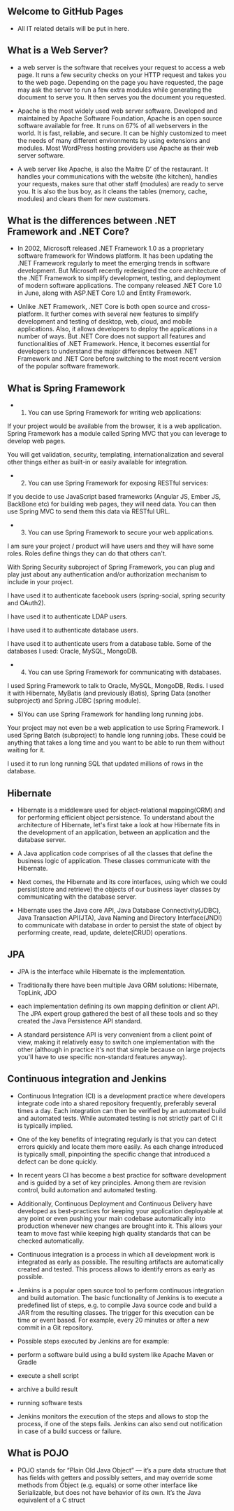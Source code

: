 ## Welcome to GitHub Pages

* All IT related details will be put in here.

## What is a Web Server?

* a web server is the software that receives your request to access a web page. It runs a few security checks on your HTTP request and takes you to the web page. Depending on the page you have requested, the page may ask the server to run a few extra modules while generating the document to serve you. It then serves you the document you requested.

* Apache is the most widely used web server software. Developed and maintained by Apache Software Foundation, Apache is an open source software available for free. It runs on 67% of all webservers in the world. It is fast, reliable, and secure. It can be highly customized to meet the needs of many different environments by using extensions and modules. Most WordPress hosting providers use Apache as their web server software.

* A web server like Apache, is also the Maitre D’ of the restaurant. It handles your communications with the website (the kitchen), handles your requests, makes sure that other staff (modules) are ready to serve you. It is also the bus boy, as it cleans the tables (memory, cache, modules) and clears them for new customers.

## What is the differences between .NET Framework and .NET Core?

* In 2002, Microsoft released .NET Framework 1.0 as a proprietary software framework for Windows platform. It has been updating the .NET Framework regularly to meet the emerging trends in software development. But Microsoft recently redesigned the core architecture of the .NET Framework to simplify development, testing, and deployment of modern software applications. The company released .NET Core 1.0 in June, along with ASP.NET Core 1.0 and Entity Framework.

* Unlike .NET Framework, .NET Core is both open source and cross-platform. It further comes with several new features to simplify development and testing of desktop, web, cloud, and mobile applications. Also, it allows developers to deploy the applications in a number of ways. But .NET Core does not support all features and functionalities of .NET Framework. Hence, it becomes essential for developers to understand the major differences between .NET Framework and .NET Core before switching to the most recent version of the popular software framework.

## What is Spring Framework

* 1) You can use Spring Framework for writing web applications:

If your project would be available from the browser, it is a web application. Spring Framework has a module called Spring MVC that you can leverage to develop web pages.

You will get validation, security, templating, internationalization and several other things either as built-in or easily available for integration.

* 2) You can use Spring Framework for exposing RESTful services:

If you decide to use JavaScript based frameworks (Angular JS, Ember JS, BackBone etc) for building web pages, they will need data. You can then use Spring MVC to send them this data via RESTful URL.

* 3) You can use Spring Framework to secure your web applications.

I am sure your project / product will have users and they will have some roles. Roles define things they can do that others can't.

With Spring Security subproject of Spring Framework, you can plug and play just about any authentication and/or authorization mechanism to include in your project.

I have used it to authenticate facebook users (spring-social, spring security and OAuth2).

I have used it to authenticate LDAP users.

I have used it to authenticate database users.

I have used it to authenticate users from a database table. Some of the databases I used: Oracle, MySQL, MongoDB.

* 4) You can use Spring Framework for communicating with databases.

I used Spring Framework to talk to Oracle, MySQL, MongoDB, Redis. I used it with Hibernate, MyBatis (and previously iBatis), Spring Data (another subproject) and Spring JDBC (spring module).

* 5)You can use Spring Framework for handling long running jobs.

Your project may not even be a web application to use Spring Framework. I used Spring Batch (subproject) to handle long running jobs. These could be anything that takes a long time and you want to be able to run them without waiting for it.

I used it to run long running SQL that updated millions of rows in the database.

## Hibernate

* Hibernate is a middleware used for object-relational mapping(ORM) and for performing efficient object persistence. To understand about the architecture of Hibernate, let's first take a look at how Hibernate fits in the development of an application, between an application and the database server.

* A Java application code comprises of all the classes that define the business logic of application. These classes communicate with the Hibernate.

* Next comes, the Hibernate and its core interfaces, using which we could persist(store and retrieve) the objects of our business layer classes by communicating with the database server.

* Hibernate uses the Java core API, Java Database Connectivity(JDBC), Java Transaction API(JTA), Java Naming and Directory Interface(JNDI) to communicate with database in order to persist the state of object by performing create, read, update, delete(CRUD) operations.

## JPA

* JPA is the interface while Hibernate is the implementation.

* Traditionally there have been multiple Java ORM solutions: Hibernate, TopLink, JDO
 
* each implementation defining its own mapping definition or client API. The JPA expert group gathered the best of all these tools and so they created the Java Persistence API standard.

* A standard persistence API is very convenient from a client point of view, making it relatively easy to switch one implementation with the other (although in practice it's not that simple because on large projects you'll have to use specific non-standard features anyway).

## Continuous integration and Jenkins

* Continuous Integration (CI) is a development practice where developers integrate code into a shared repository frequently, preferably several times a day. Each integration can then be verified by an automated build and automated tests. While automated testing is not strictly part of CI it is typically implied.

* One of the key benefits of integrating regularly is that you can detect errors quickly and locate them more easily. As each change introduced is typically small, pinpointing the specific change that introduced a defect can be done quickly.

* In recent years CI has become a best practice for software development and is guided by a set of key principles. Among them are revision control, build automation and automated testing.

* Additionally, Continuous Deployment and Continuous Delivery have developed as best-practices for keeping your application deployable at any point or even pushing your main codebase automatically into production whenever new changes are brought into it. This allows your team to move fast while keeping high quality standards that can be checked automatically.

* Continuous integration is a process in which all development work is integrated as early as possible. The resulting artifacts are automatically created and tested. This process allows to identify errors as early as possible.

* Jenkins is a popular open source tool to perform continuous integration and build automation. The basic functionality of Jenkins is to execute a predefined list of steps, e.g. to compile Java source code and build a JAR from the resulting classes. The trigger for this execution can be time or event based. For example, every 20 minutes or after a new commit in a Git repository.

* Possible steps executed by Jenkins are for example:

* perform a software build using a build system like Apache Maven or Gradle

* execute a shell script

* archive a build result

* running software tests

* Jenkins monitors the execution of the steps and allows to stop the process, if one of the steps fails. Jenkins can also send out notification in case of a build success or failure.

## What is POJO

* POJO stands for “Plain Old Java Object” — it’s a pure data structure that has fields with getters and possibly setters, and may override some methods from Object (e.g. equals) or some other interface like Serializable, but does not have behavior of its own. It’s the Java equivalent of a C struct
